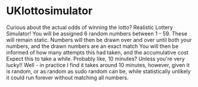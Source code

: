 # UKlottosimulator
Curious about the actual odds of winning the lotto?
Realistic Lottery Simulator!
You will be assigned 6 random numbers between 1 - 59.
These will remain static.
Numbers will then be drawn over and over until both your numbers, and the drawn numbers are an exact match
You will then be informed of how many attempts this had taken, and the accumulative cost
Expect this to take a while. Probably like, 10 minutes? Unless you're very lucky!!
Well - in practice I find it takes around 10 minutes, however, given it is random, or as random as sudo random can be, while statistically unlikely it could run forever without matching all numbers.
